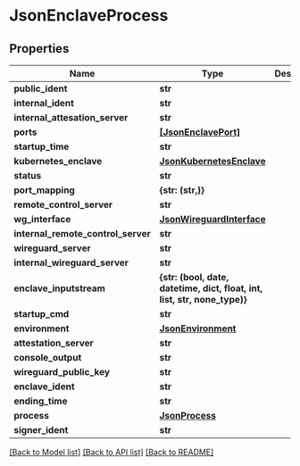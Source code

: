 # JsonEnclaveProcess


## Properties
Name | Type | Description | Notes
------------ | ------------- | ------------- | -------------
**public_ident** | **str** |  | [optional] 
**internal_ident** | **str** |  | [optional] 
**internal_attesation_server** | **str** |  | [optional] 
**ports** | [**[JsonEnclavePort]**](JsonEnclavePort.md) |  | [optional] 
**startup_time** | **str** |  | [optional] 
**kubernetes_enclave** | [**JsonKubernetesEnclave**](JsonKubernetesEnclave.md) |  | [optional] 
**status** | **str** |  | [optional] 
**port_mapping** | **{str: (str,)}** |  | [optional] 
**remote_control_server** | **str** |  | [optional] 
**wg_interface** | [**JsonWireguardInterface**](JsonWireguardInterface.md) |  | [optional] 
**internal_remote_control_server** | **str** |  | [optional] 
**wireguard_server** | **str** |  | [optional] 
**internal_wireguard_server** | **str** |  | [optional] 
**enclave_inputstream** | **{str: (bool, date, datetime, dict, float, int, list, str, none_type)}** |  | [optional] 
**startup_cmd** | **str** |  | [optional] 
**environment** | [**JsonEnvironment**](JsonEnvironment.md) |  | [optional] 
**attestation_server** | **str** |  | [optional] 
**console_output** | **str** |  | [optional] 
**wireguard_public_key** | **str** |  | [optional] 
**enclave_ident** | **str** |  | [optional] 
**ending_time** | **str** |  | [optional] 
**process** | [**JsonProcess**](JsonProcess.md) |  | [optional] 
**signer_ident** | **str** |  | [optional] 

[[Back to Model list]](../README.md#documentation-for-models) [[Back to API list]](../README.md#documentation-for-api-endpoints) [[Back to README]](../README.md)


